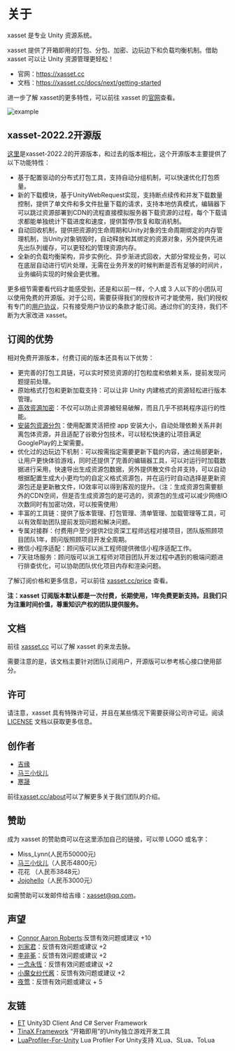 # 关于

xasset 是专业 Unity 资源系统。

xasset 提供了开箱即用的打包、分包、加密、边玩边下和负载均衡机制。借助 xasset 可以让 Unity 资源管理更轻松！

- 官网：https://xasset.cc
- 文档：https://xasset.cc/docs/next/getting-started

进一步了解 xasset的更多特性，可以前往 xasset 的[官网](https://xasset.cc)查看。

![example](https://xasset.cc/img/example.gif)

## xasset-2022.2开源版

[这里](https://github.com/xasset/xasset)是xasset-2022.2的开源版本，和过去的版本相比，这个开源版本主要提供了以下功能特性：

- 基于配置驱动的分布式打包工具，支持自动分组机制，可以快速优化打包质量。
- 新的下载模块，基于UnityWebRequest实现，支持断点续传和并发下载数量控制，提供了单文件和多文件批量下载的请求，支持本地仿真模式，编辑器下可以跳过资源部署到CDN的流程直接模拟服务器下载资源的过程，每个下载请求都能单独统计下载进度和速度，提供暂停/恢复和取消机制。
- 自动回收机制，提供把资源的生命周期和Unity对象的生命周期绑定的内存管理机制，当Unity对象销毁时，自动释放和其绑定的资源对象，另外提供先进先出队列缓存，可以更轻松的管理资源内存。
- 全新的负载均衡架构，异步实例化、异步渐进式回收，大部分常规业务，可以在底层自动进行切片处理，无需在业务开发的时候判断是否有足够的时间片，业务编码实现的时候会更优雅。

更多细节需要看代码才能感受到，还是和以前一样，个人或 3 人以下的小团队可以使用免费的开源版。对于公司，需要获得我们的授权许可才能使用，我们的授权有专门的[用户协议](https://xasset.cc/license)，只有接受用户协议的条款才能订阅。通过你们的支持，我们不断为大家改进 xasset。

## 订阅的优势

相对免费开源版本，付费订阅的版本还具有以下优势：

- 更完善的打包工具链，可以实时预览资源的打包粒度和依赖关系，提前发现问题提前处理。
- 原始格式打包和更新加载支持：可以让非 Unity 内建格式的资源轻松进行版本管理。
- [高效资源加密](https://xasset.cc/docs/encryption)：不仅可以防止资源被轻易破解，而且几乎不损耗程序运行的性能。
- [安装包资源分包](https://xasset.cc/docs/splitbuild)：使用配置灵活把控 app 安装大小，自动处理依赖关系并剥离包体资源，并且适配了谷歌分包技术，可以轻松快速的让项目满足GooglePlay的上架需要。
- 优化过的边玩边下机制：可以按需指定需要更新下载的内容，通过局部更新，让用户更快体验游戏，同时还提供了完善的编辑器工具，可以对运行时加载数据进行采用，快速导出生成资源包数据，另外提供散文件合并支持，可以自动根据配置生成大小更均匀的自定义格式资源包，并在运行时自动选择是更新资源包还是更新散文件，IO效率可以得到客观的提升。（注：生成资源包需要额外的CDN空间，但是否生成资源包的是可选的，资源包的生成可以减少网络IO次数同时有加密功效，可以按需使用）
- 丰富的工具链：提供了版本管理、打包管理、清单管理、加载管理等工具，可以有效帮助团队提前发现问题和解决问题。
- 专属对接群：付费用户至少提供2位资深工程师远程对接项目，团队版照顾项目团队1年，顾问版照顾项目开发全周期。
- 微信小程序适配：顾问版可以派工程师提供微信小程序适配工作。
- 7天驻场服务：顾问版可以派工程师对项目团队开发过程中遇到的极端问题进行排查优化，可以协助团队优化项目内存和渲染问题。

了解订阅价格和更多信息，可以前往 [xasset.cc/price](https://xasset.cc/price) 查看。

**注：xasset 订阅版本默认都是一次付费，长期使用，1年免费更新支持。且我们只为注重时间价值，尊重知识产权的团队提供服务。**

## 文档

前往 [xasset.cc](https://xasset.cc) 可以了解 xasset 的来龙去脉。

需要注意的是，该文档主要针对团队订阅用户，开源版可以参考核心接口使用部分。

## 许可

请注意，xasset 具有特殊许可证，并且在某些情况下需要获得公司许可证。阅读 [LICENSE](LICENSE.md) 文档以获取更多信息。

## 创作者

- [吉缘](https://github.com/mmdnb)
- [马三小伙儿](https://github.com/XINCGer)
- [寒晟](https://github.com/huangchaoqun)

前往[xasset.cc/about](https://xasset.cc/about)可以了解更多关于我们团队的介绍。 

## 赞助

成为 xasset 的赞助商可以在这里添加自己的链接，可以带 LOGO 或名字：

- Miss_Lynn(人民币50000元)
- [马三小伙儿](https://github.com/XINCGer)（人民币4800元）
- 花花 （人民币3848元）
- [Jojohello](https://www.zhihu.com/people/jojohello)（人民币3000元）

如需赞助可以发邮件给吉缘：xasset@qq.com。

## 声望

- [Connor Aaron Roberts](https://github.com/c0nd3v):反馈有效问题或建议 +10
- [刘家君](https://github.com/suixin567)：反馈有效问题或建议 +2
- [李非莬](https://github.com/wynnforthework)：反馈有效问题或建议 +2
- [一念永恆](https://github.com/putifeng)：反馈有效问题或建议 +2
- [小魔女纱代酱](https://github.com/DumoeDss)：反馈有效问题或建议 +2
- [夜莺](https://github.com/killop)：反馈有效问题或建议 + 5


## 友链

- [ET](https://github.com/egametang/ET) Unity3D Client And C# Server Framework
- [TinaX Framework](https://tinax.corala.space/) “开箱即用”的Unity独立游戏开发工具
- [LuaProfiler-For-Unity](https://github.com/ElPsyCongree/LuaProfiler-For-Unity) Lua Profiler For Unity支持 XLua、SLua、ToLua
